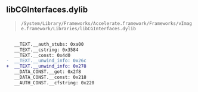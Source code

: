 ## libCGInterfaces.dylib

> `/System/Library/Frameworks/Accelerate.framework/Frameworks/vImage.framework/Libraries/libCGInterfaces.dylib`

```diff

   __TEXT.__auth_stubs: 0xa00
   __TEXT.__cstring: 0x3584
   __TEXT.__const: 0x4d0
-  __TEXT.__unwind_info: 0x26c
+  __TEXT.__unwind_info: 0x278
   __DATA_CONST.__got: 0x2f8
   __DATA_CONST.__const: 0x218
   __AUTH_CONST.__cfstring: 0x220

```
